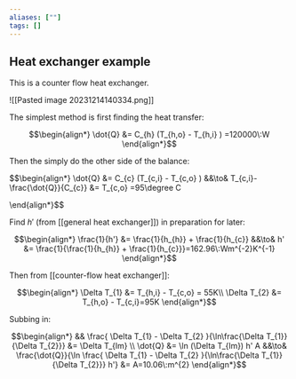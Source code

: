 ```yaml
---
aliases: [""]
tags: []
---
```


## Heat exchanger example

This is a counter flow heat exchanger.

![[Pasted image 20231214140334.png]]

The simplest method is first finding the heat transfer:

$$\begin{align*}
\dot{Q} &= C_{h} (T_{h,o} - T_{h,i} ) =120000\:W
\end{align*}$$

Then the simply do the other side of the balance:

$$\begin{align*}
\dot{Q} &= C_{c} (T_{c,i} - T_{c,o} ) &&\to&
T_{c,i}-\frac{\dot{Q}}{C_{c}} &=   T_{c,o} =95\degree C

\end{align*}$$

Find $h'$ (from [[general heat exchanger]]) in preparation for later:

$$\begin{align*}
\frac{1}{h'} &= \frac{1}{h_{h}} + \frac{1}{h_{c}} &&\to& h' &= \frac{1}{\frac{1}{h_{h}} + \frac{1}{h_{c}}}=162.96\:Wm^{-2}K^{-1}
\end{align*}$$

Then from [[counter-flow heat exchanger]]:

$$\begin{align*}
\Delta T_{1} &= T_{h,i} - T_{c,o} = 55K\\
  \Delta T_{2} &= T_{h,o} - T_{c,i}=95K
\end{align*}$$

Subbing in:

$$\begin{align*}
&& \frac{  \Delta T_{1} - \Delta T_{2}   }{\ln\frac{\Delta T_{1}}{\Delta T_{2}}} &= \Delta T_{lm} \\
\dot{Q}  &=  \ln (\Delta T_{lm}) h' A &&\to& \frac{\dot{Q}}{\ln \frac{  \Delta T_{1} - \Delta T_{2}   }{\ln\frac{\Delta T_{1}}{\Delta T_{2}}} h'}  &=   A=10.06\:m^{2}
\end{align*}$$
